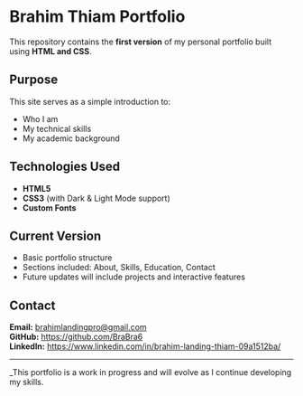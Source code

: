 #  Brahim Thiam Portfolio

This repository contains the **first version** of my personal portfolio built using **HTML and CSS**.

##  Purpose
This site serves as a simple introduction to:
- Who I am
- My technical skills
- My academic background

##  Technologies Used
- **HTML5**
- **CSS3** (with Dark & Light Mode support)
- **Custom Fonts**


##  Current Version
-  Basic portfolio structure
-  Sections included: About, Skills, Education, Contact
-  Future updates will include projects and interactive features

##  Contact
**Email:** brahimlandingpro@gmail.com  
**GitHub:** https://github.com/BraBra6  
**LinkedIn:** https://www.linkedin.com/in/brahim-landing-thiam-09a1512ba/

---

 _This portfolio is a work in progress and will evolve as I continue developing my skills.
